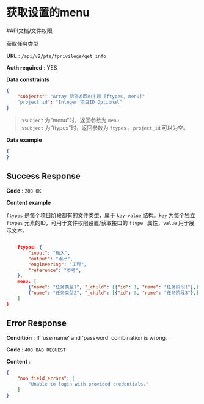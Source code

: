 # 获取设置的menu
#API文档/文件权限 

获取任务类型

**URL** : `/api/v2/pts/fprivilege/get_info`

**Auth required** : YES

**Data constraints**

```json
{
    "subjects": "Array 期望返回的主题 [ftypes, menu]"
    "project_id": "Integer 项目ID Optional"
}
```

>  `$subject` 为”menu”时，返回参数为 `menu`   
>  `$subject` 为”ftypes”时，返回参数为 `ftypes` ，`project_id` 可以为空。  

**Data example**

```json
{
}
```

## Success Response

**Code** : `200 OK`

**Content example**

`ftypes` 是每个项目阶段都有的文件类型，属于 `key-value` 结构。`key` 为每个独立 `ftypes` 元素的ID，可用于文件权限设置/获取接口的 `ftype ` 属性，`value` 用于展示文本。

```json

    ftypes: {
        "input": "输入",
        "output": "输出",
        "engineering": "工程",
        "reference": "参考",
    },
    menu: [
        {"name": "任务类型1", "_child": [{"id": 1, "name": "任务阶段1"},]},
        {"name": "任务类型2", "_child": [{"id": 3, "name": "任务阶段3"},]},
    ]
}
```

## Error Response

**Condition** : If 'username' and 'password' combination is wrong.

**Code** : `400 BAD REQUEST`

**Content** :

```json
{
    "non_field_errors": [
        "Unable to login with provided credentials."
    ]
}
```
